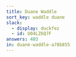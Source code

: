 ```yaml
---
title: Duane Waddle
sort_key: waddle duane
slack: 
  - display: duckfez
  - id: U04LZ6Q7F
answers: 403
in: duane-waddle-a78b855
---
```

